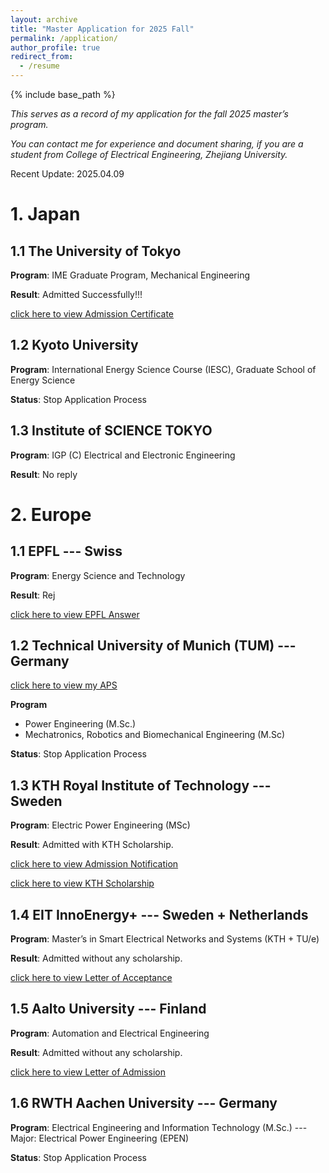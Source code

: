 ```yaml
---
layout: archive
title: "Master Application for 2025 Fall"
permalink: /application/
author_profile: true
redirect_from:
  - /resume
---
```


{% include base_path %}


*This serves as a record of my application for the fall 2025 master’s program.*

*You can contact me for experience and document sharing, if you are a student from College of Electrical Engineering, Zhejiang University.*

Recent Update: 2025.04.09

# 1. Japan

## 1.1 The University of Tokyo

**Program**: IME Graduate Program, Mechanical Engineering

**Result**: Admitted Successfully!!!

[click here to view Admission Certificate](https://ZhuZixuan0809.github.io/files/UTokyo_Admission_Certificate.pdf)

## 1.2 Kyoto University

**Program**: International Energy Science Course (IESC), Graduate School of Energy Science

**Status**: Stop Application Process

## 1.3 Institute of SCIENCE TOKYO

**Program**: IGP (C) Electrical and Electronic Engineering

**Result**: No reply

# 2. Europe

## 1.1 EPFL --- Swiss

**Program**: Energy Science and Technology

**Result**: Rej

[click here to view EPFL Answer](https://ZhuZixuan0809.github.io/files/EPFL_answer_Master_Zixuan_Zhu.pdf)

## 1.2 Technical University of Munich (TUM) --- Germany

[click here to view my APS](https://ZhuZixuan0809.github.io/files/APS_Zixuan_Zhu.pdf)

**Program**

* Power Engineering (M.Sc.)
* Mechatronics, Robotics and Biomechanical Engineering (M.Sc)

**Status**: Stop Application Process

## 1.3 KTH Royal Institute of Technology --- Sweden

**Program**: Electric Power Engineering (MSc)

**Result**: Admitted with KTH Scholarship.

[click here to view Admission Notification](https://ZhuZixuan0809.github.io/images/KTH_EPE_AD.jpg)

[click here to view KTH Scholarship](https://ZhuZixuan0809.github.io/images/KTH_Scholarship.jpg)

## 1.4 EIT InnoEnergy+ --- Sweden + Netherlands

**Program**: Master’s in Smart Electrical Networks and Systems (KTH + TU/e)

**Result**: Admitted without any scholarship.

[click here to view Letter of Acceptance](https://ZhuZixuan0809.github.io/files/SENSE-Conditional-Acceptance-Letter.pdf)

## 1.5 Aalto University --- Finland

**Program**: Automation and Electrical Engineering

**Result**: Admitted without any scholarship.

[click here to view Letter of Admission](https://ZhuZixuan0809.github.io/files/Aalto_Admission_Letter_Zixuan_Zhu.pdf)

## 1.6 RWTH Aachen University --- Germany

**Program**: Electrical Engineering and Information Technology (M.Sc.) --- Major: Electrical Power Engineering (EPEN)

**Status**: Stop Application Process
